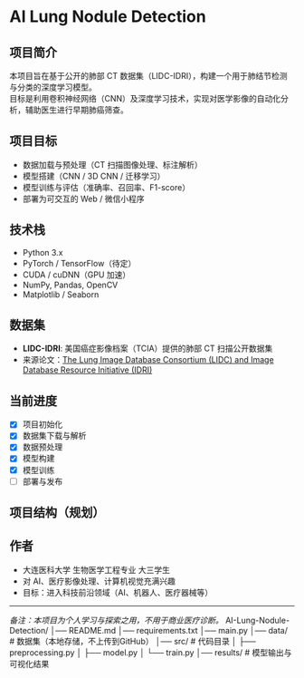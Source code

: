 # AI Lung Nodule Detection

## 项目简介
本项目旨在基于公开的肺部 CT 数据集（LIDC-IDRI），构建一个用于肺结节检测与分类的深度学习模型。  
目标是利用卷积神经网络（CNN）及深度学习技术，实现对医学影像的自动化分析，辅助医生进行早期肺癌筛查。

## 项目目标
- 数据加载与预处理（CT 扫描图像处理、标注解析）
- 模型搭建（CNN / 3D CNN / 迁移学习）
- 模型训练与评估（准确率、召回率、F1-score）
- 部署为可交互的 Web / 微信小程序

## 技术栈
- Python 3.x
- PyTorch / TensorFlow（待定）
- CUDA / cuDNN（GPU 加速）
- NumPy, Pandas, OpenCV
- Matplotlib / Seaborn

## 数据集
- **LIDC-IDRI**: 美国癌症影像档案（TCIA）提供的肺部 CT 扫描公开数据集
- 来源论文：[The Lung Image Database Consortium (LIDC) and Image Database Resource Initiative (IDRI)](https://doi.org/10.1118/1.3528204)

## 当前进度
- [x] 项目初始化
- [x] 数据集下载与解析
- [x] 数据预处理
- [x] 模型构建
- [x] 模型训练
- [ ] 部署与发布

## 项目结构（规划）

## 作者
- 大连医科大学 生物医学工程专业 大三学生  
- 对 AI、医疗影像处理、计算机视觉充满兴趣  
- 目标：进入科技前沿领域（AI、机器人、医疗器械等）

---

*备注：本项目为个人学习与探索之用，不用于商业医疗诊断。*
AI-Lung-Nodule-Detection/
│── README.md
│── requirements.txt
│── main.py
│── data/ # 数据集（本地存储，不上传到GitHub）
│── src/ # 代码目录
│ ├── preprocessing.py
│ ├── model.py
│ └── train.py
│── results/ # 模型输出与可视化结果
